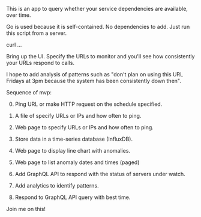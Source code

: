 This is an app to query whether your service dependencies are available, over time.

Go is used because it is self-contained. No dependencies to add. 
Just run this script from a server.

   curl ...

Bring up the UI. Specify the URLs to monitor and you'll see how consistently your URLs respond to calls.

I hope to add analysis of patterns 
such as "don't plan on using this URL Fridays at 3pm because the system has been consistently down then".

Sequence of mvp:

0. Ping URL or make HTTP request on the schedule specified.
0. A file of specify URLs or IPs and how often to ping.
0. Web page to specify URLs or IPs and how often to ping.

0. Store data in a time-series database (InfluxDB).
0. Web page to display line chart with anomalies.
0. Web page to list anomaly dates and times (paged)

0. Add GraphQL API to respond with the status of servers under watch.

0. Add analytics to identify patterns.
0. Respond to GraphQL API query with best time.

Join me on this!
